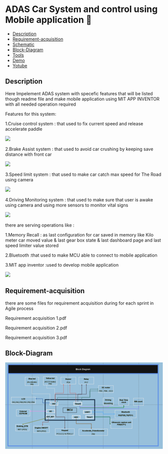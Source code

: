 # ADAS Car System and control using Mobile application 🚗
- [Description](#Description)
- [Requirement-acquisition](#Requirement-acquisition)
- [Schematic](#Schematic)
- [Block-Diagram](#Block-Diagram)
- [Tools](#Tools)
- [Demo](#Demo)
- [Yotube](#Yotube)




## Description
<p>Here Impelement ADAS system with specefic features that will be listed though readme file and make mobile application using MIT APP INVENTOR  with all needed operation required  </p>
<p>Features for this system:</p>
<p>1.Cruise control system : that used to fix current speed and release accelerate paddle </p>
<img src= "https://upload.wikimedia.org/wikipedia/commons/1/15/Cruise_Control.svg">
<p>2.Brake Assist system : that used to avoid car crushing by keeping save distance with front car </p>
<img src= "https://www.shutterstock.com/image-illustration/emergency-braking-assist-eba-sysyem-260nw-1238972668.jpg">
<p>3.Speed limit system : that used to make car catch max speed for The Road using  camera </p>
<img src= "https://encrypted-tbn0.gstatic.com/images?q=tbn:ANd9GcQ-WbAruUrfhxvG0ASTH2xr4xBFCWLZaoHrboSLsfnnsQ&s">
<p>4.Driving Monitoring system : that used to make sure that user is awake using camera  and using more sensors to monitor vital signs </p>
<img src= "https://www.valeo.com/wp-content/uploads/2022/01/driver-monitoring_05_v2-1_0x0_acf_cropped-scaled.jpg">
<p>there are serving operations like :</p>
<p>1.Memory Recall : as last configuration for car saved in memory like Kilo meter car moved value & last gear box state & last dashboard page and last speed limiter value stored</p>
<p>2.Bluetooth :that used to make MCU able to connect to mobile application </p>
<p>3.MIT app inventor :used to develop mobile application </p>
<img src= "https://encrypted-tbn0.gstatic.com/images?q=tbn:ANd9GcR9bU9wHqUGGslNUEPCRs4OP9lX_S0_-3kTb4F1xoDOrg&s">


## Requirement-acquisition
<p>there are some files for requirement acquisition during for each sprint in Agile process</p>
<p>Requirement acquisition 1.pdf</p>
<p>Requirement acquisition 2.pdf</p>
<p>Requirement acquisition 3.pdf</p>

## Block-Diagram

<img src= "https://github.com/HESHAM47GAMAL/ADAS_Bluetooth_Car_system/blob/main/BlockDiagram_image.png">




